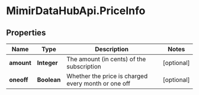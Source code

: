 # MimirDataHubApi.PriceInfo

## Properties
Name | Type | Description | Notes
------------ | ------------- | ------------- | -------------
**amount** | **Integer** | The amount (in cents) of the subscription | [optional] 
**oneoff** | **Boolean** | Whether the price is charged every month or one off | [optional] 


